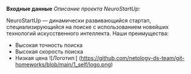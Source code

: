 **Входные данные**
*Описание проекта NeuroStartUp:*

NeuroStartUp — динамически развивающийся стартап, специализирующийся на поиске с использованием новейших технологий искусственного интеллекта. Наши преимущества:

* Высокая точность поиска
* Высокая скорость поиска
* Низкая цена
![*Логотип:*] (https://github.com/netology-ds-team/git-homeworks/blob/main/1_self/logo.png)

